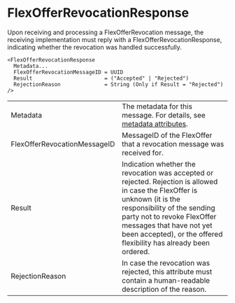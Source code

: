 <!--
SPDX-FileCopyrightText: 2020-2023 Contributors to the Shapeshifter project

SPDX-License-Identifier: Apache-2.0
-->

# FlexOfferRevocationResponse

Upon receiving and processing a FlexOfferRevocation message, the receiving implementation must reply with a FlexOfferRevocationResponse, indicating whether the revocation was handled successfully.

```
<FlexOfferRevocationResponse
  Metadata...
  FlexOfferRevocationMessageID = UUID
  Result                       = ("Accepted" | "Rejected")
  RejectionReason              = String (Only if Result = "Rejected")
/>
```

|                              |                                                                                                                                                                                                                                                                                          |
|------------------------------|------------------------------------------------------------------------------------------------------------------------------------------------------------------------------------------------------------------------------------------------------------------------------------------|
| Metadata                     | The metadata for this message. For details, see [metadata attributes](metadata-attributes.md).                                                                                                                                                                                           |
| FlexOfferRevocationMessageID | MessageID  of the FlexOffer that a revocation message was received for.                                                                                                                                                                                                                  |
| Result                       | Indication whether the revocation was accepted or rejected. Rejection is allowed in case the FlexOffer is unknown (it is the responsibility of the sending party not to revoke FlexOffer messages that have not yet been accepted), or the offered flexibility has already been ordered. |
| RejectionReason              | In case the revocation was rejected, this attribute must contain a human-readable description of the reason.                                                                                                                                                                             |
